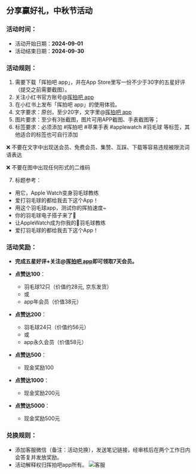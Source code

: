 ## 分享赢好礼，中秋节活动

### 活动时间：
- 活动开始日期：**2024-09-01**
- 活动结束日期：**2024-09-30**

### 活动规则：
1. 需要下载「挥拍吧 app」，并在App Store里写一份不少于30字的五星好评（提交之前需要截图）。
2. 关注小红书官方账号@[挥拍吧 app](https://www.xiaohongshu.com/user/profile/60e3f2630000000001004bad)
3. 在小红书上发布「挥拍吧 app」的使用体验。
4. 文字要求：原创，至少20字，文字里@[挥拍吧 app](https://www.xiaohongshu.com/user/profile/60e3f2630000000001004bad)
5. 图片要求：至少有3张截图，图片可用APP截图、手表截图等；
6. 标签要求：必须添加 #挥拍吧 #苹果手表 #applewatch #羽毛球 等标签，其他适合的标签也可自行添加

❌ 不要在文字中出现送会员、免费会员、集赞、互踩、下载等容易违规被限流词语表达

❌ 不要在图中出现任何形式的二维码

7. 标题参考：
 - 用它，Apple Watch变身羽毛球教练
 - 爱打羽毛球的都给我去下这个App！
 - 用这个羽毛球app，测试你的挥拍速度~
 - 你的羽毛球电子搭子来了🙋
 - 让AppleWatch成为你我的🏸羽毛球教练
 - 爱打羽毛球的都给我去下这个App！

### 活动奖励：
- **完成五星好评+关注@[挥拍吧 app](https://www.xiaohongshu.com/user/profile/60e3f2630000000001004bad)即可领取7天会员。**

- **点赞达100**：
  - 羽毛球12只（价值约28元, 京东发货）
  - 或
  - app年会员（价值38元）

- **点赞达200**：
  - 羽毛球24只（价值约56元）
  - 或
  - app永久会员（价值58元）

- **点赞达500**：
  - 现金奖励100

- **点赞达1000**：
  - 现金奖励200元

- **点赞达5000**：
  - 现金奖励500元

### 兑换规则：
- 添加客服微信（备注：活动兑换），发送笔记链接，经审核后在两个工作日内会答复并发放奖励。
- 活动解释权归挥拍吧app所有。
 ![客服](/images/card.png)
